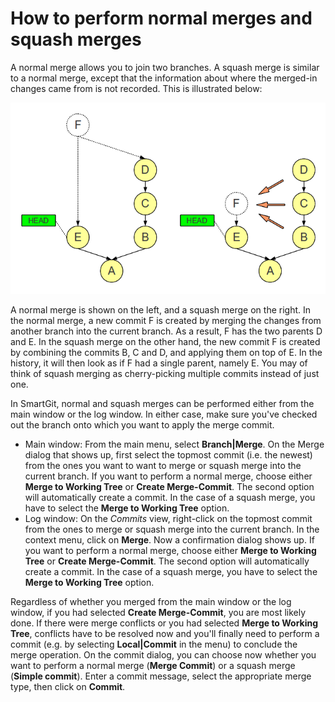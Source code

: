 # How to perform normal merges and squash merges

A normal merge allows you to join two branches. A squash merge is
similar to a normal merge, except that the information about where the
merged-in changes came from is not recorded. This is illustrated below:

![](attachments/16547999/16548000.png)

A normal merge is shown on the left, and a squash merge on the right. In
the normal merge, a new commit F is created by merging the changes from
another branch into the current branch. As a result, F has the two
parents D and E. In the squash merge on the other hand, the new commit F
is created by combining the commits B, C and D, and applying them on top
of E. In the history, it will then look as if F had a single parent,
namely E. You may of think of squash merging as cherry-picking multiple
commits instead of just one.

In SmartGit, normal and squash merges can be performed either from the
main window or the log window. In either case, make sure you've checked
out the branch onto which you want to apply the merge commit.

-   Main window: From the main menu, select **Branch\|Merge**. On the
    Merge dialog that shows up, first select the topmost commit (i.e.
    the newest) from the ones you want to want to merge or squash merge
    into the current branch. If you want to perform a normal merge,
    choose either **Merge to Working Tree** or **Create Merge-Commit**.
    The second option will automatically create a commit. In the case of
    a squash merge, you have to select the **Merge to Working Tree**
    option.
-   Log window: On the *Commits* view, right-click on the topmost commit
    from the ones to merge or squash merge into the current branch. In
    the context menu, click on **Merge**. Now a confirmation dialog
    shows up. If you want to perform a normal merge, choose either
    **Merge to Working Tree** or **Create Merge-Commit**. The second
    option will automatically create a commit. In the case of a squash
    merge, you have to select the **Merge to Working Tree** option.

Regardless of whether you merged from the main window or the log window,
if you had selected **Create Merge-Commit**, you are most likely done.
If there were merge conflicts or you had selected **Merge to Working
Tree**, conflicts have to be resolved now and you'll finally need to
perform a commit (e.g. by selecting **Local\|Commit** in the menu) to
conclude the merge operation. On the commit dialog, you can choose now
whether you want to perform a normal merge (**Merge Commit**) or a
squash merge (**Simple commit**). Enter a commit message, select the
appropriate merge type, then click on **Commit**.


